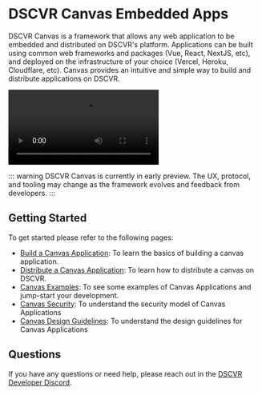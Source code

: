 # DSCVR Canvas Embedded Apps

DSCVR Canvas is a framework that allows any web application to be embedded and distributed on DSCVR's platform. Applications can be built using common web frameworks and packages (Vue, React, NextJS, etc), and deployed on the infrastructure of your choice (Vercel, Heroku, Cloudflare, etc). Canvas provides an intuitive and simple way to build and distribute applications on DSCVR.

<video controls>
  <source src="https://storage.googleapis.com/production-cdn1-bucket/DSCVR%20Canvas%20Promo.mp4" type="video/mp4">
  Your browser does not support the video tag.
</video> 

::: warning
DSCVR Canvas is currently in early preview. The UX, protocol, and tooling may change as the framework evolves and feedback from developers.
:::

## Getting Started

To get started please refer to the following pages:

- [Build a Canvas Application](./build-a-canvas.md): To learn the basics of building a canvas application.
- [Distribute a Canvas Application](./distribute-a-canvas.md): To learn how to distribute a canvas on DSCVR.
- [Canvas Examples](./canvas-examples.md): To see some examples of Canvas Applications and jump-start your development.
- [Canvas Security](./canvas-security.md): To understand the security model of Canvas Applications
- [Canvas Design Guidelines](./canvas-design-guidelines.md): To understand the design guidelines for Canvas Applications

## Questions

If you have any questions or need help, please reach out in the [DSCVR Developer Discord](https://discord.gg/DX4CaFph3s).
